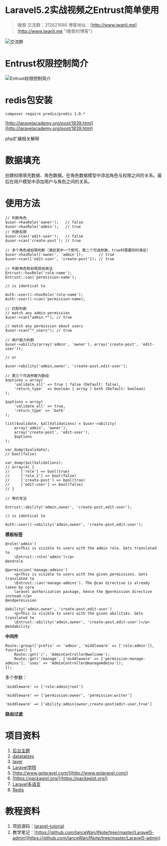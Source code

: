 # Laravel5.2实战视频之Entrust简单使用
> 晚黎 交流群：312621686  博客地址：[http://www.iwanli.me](http://www.iwanli.me "i晚黎的博客")

![交流群](https://github.com/lanceWan/INote/blob/master/Laravel5-admin/asssets/Laravel%E5%AD%A6%E4%B9%A0%E4%BA%A4%E6%B5%81%E7%BE%A4%E7%BE%A4%E4%BA%8C%E7%BB%B4%E7%A0%81.png "交流群二维码")

# Entrust权限控制简介

![Entrust权限控制简介](https://github.com/lanceWan/INote/blob/master/Laravel5-admin/asssets/20160715114617.png)

# redis包安装
`composer require predis/predis 1.0.*`

[http://laravelacademy.org/post/1839.html](http://laravelacademy.org/post/1839.html)

php扩展相关解释

# 数据填充

创建权限填充数据、角色数据。在角色数据模型中添加角色与权限之间的关系。最后在用户模型中添加用户与角色之间的关系。

# 使用方法
```
// 判断角色
$user->hasRole('owner');   // false
$user->hasRole('admin');   // true
// 判断权限
$user->can('edit-user');   // false
$user->can('create-post'); // true

// 多个角色或权限判断（满足其中一个即可，第二个可选参数，true时需要同时满足）
$user->hasRole(['owner', 'admin']);       // true  
$user->can(['edit-user', 'create-post']); // true

// 判断角色和权限其他用法
Entrust::hasRole('role-name');
Entrust::can('permission-name');

// is identical to

Auth::user()->hasRole('role-name');
Auth::user()->can('permission-name);

// 匹配判断
// match any admin permission
$user->can("admin.*"); // true

// match any permission about users
$user->can("*_users"); // true

// 用户能力判断
$user->ability(array('admin', 'owner'), array('create-post', 'edit-user'));

// or

$user->ability('admin,owner', 'create-post,edit-user');

// 第三个可选参数为数组
$options = array(
    'validate_all' => true | false (Default: false),
    'return_type'  => boolean | array | both (Default: boolean)
);

$options = array(
    'validate_all' => true,
    'return_type' => 'both'
);

list($validate, $allValidations) = $user->ability(
    array('admin', 'owner'),
    array('create-post', 'edit-user'),
    $options
);

var_dump($validate);
// bool(false)

var_dump($allValidations);
// array(4) {
//     ['role'] => bool(true)
//     ['role_2'] => bool(false)
//     ['create-post'] => bool(true)
//     ['edit-user'] => bool(false)
// }

// 等价写法

Entrust::ability('admin,owner', 'create-post,edit-user');

// is identical to

Auth::user()->ability('admin,owner', 'create-post,edit-user');

```

**模板标签**

```
@role('admin')
    <p>This is visible to users with the admin role. Gets translated to 
    \Entrust::role('admin')</p>
@endrole

@permission('manage-admins')
    <p>This is visible to users with the given permissions. Gets translated to 
    \Entrust::can('manage-admins'). The @can directive is already taken by core 
    laravel authorization package, hence the @permission directive instead.</p>
@endpermission

@ability('admin,owner', 'create-post,edit-user')
    <p>This is visible to users with the given abilities. Gets translated to 
    \Entrust::ability('admin,owner', 'create-post,edit-user')</p>
@endability
```

**中间件**

```
Route::group(['prefix' => 'admin', 'middleware' => ['role:admin']], function() {
    Route::get('/', 'AdminController@welcome');
    Route::get('/manage', ['middleware' => ['permission:manage-admins'], 'uses' => 'AdminController@manageAdmins']);
});
```

多个参数：

```
'middleware' => ['role:admin|root']

'middleware' => ['permission:owner', 'permission:writer']

'middleware' => ['ability:admin|owner,create-post|edit-user,true']
```

**路由过滤**



# 项目资料
1. [后台主题](https://github.com/puikinsh/gentelella)
2. [datatables](http://datatables.club/)
3. [layer](http://layer.layui.com/)
4. [Laravel学院](http://laravelacademy.org/)
5. [http://www.golaravel.com/](http://www.golaravel.com/)
6. [https://packagist.org/](https://packagist.org/)
7. [Laravel多语言](https://github.com/caouecs/Laravel-lang)
8. [Redis](https://github.com/MSOpenTech/redis)

# 教程资料
1. 项目源码：[laravel-tutorial](https://github.com/lanceWan/laravel-tutorial)
2. 教学笔记：[https://github.com/lanceWan/INote/tree/master/Laravel5-admin](https://github.com/lanceWan/INote/tree/master/Laravel5-admin)